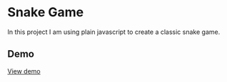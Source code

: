 # Snake Game

In this project I am using plain javascript to create a classic snake game.

## Demo

[View demo](https://snakey-snakey.netlify.app/)
